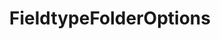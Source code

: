 ---
layout: list
title: FieldtypeFolderOptions
desc: Processwire FieldtypeFolderOptions. Scan specified folder and use files inside as options.
link: https://github.com/kreativan/SpriteCreator
---